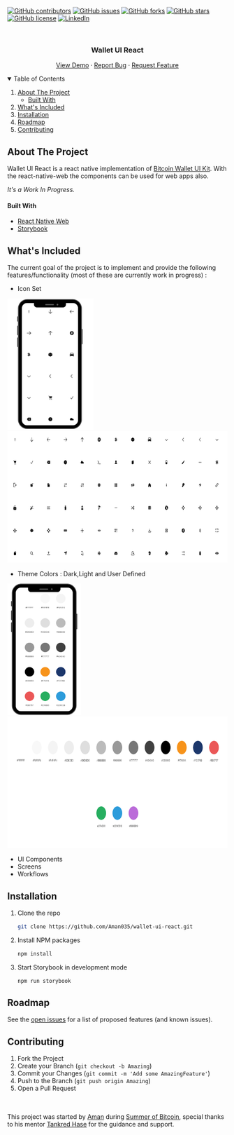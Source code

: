[![GitHub contributors](https://img.shields.io/github/contributors/Aman035/wallet-ui-react?style=for-the-badge)](https://github.com/Aman035/wallet-ui-react/contributors)
[![GitHub issues](https://img.shields.io/github/issues/Aman035/wallet-ui-react?style=for-the-badge)](https://github.com/Aman035/wallet-ui-react/issues)
[![GitHub forks](https://img.shields.io/github/forks/Aman035/wallet-ui-react?style=for-the-badge)](https://github.com/Aman035/wallet-ui-react/network)
[![GitHub stars](https://img.shields.io/github/stars/Aman035/wallet-ui-react?style=for-the-badge)](https://github.com/Aman035/wallet-ui-react/stargazers)
[![GitHub license](https://img.shields.io/github/license/Aman035/wallet-ui-react?style=for-the-badge)](https://github.com/Aman035/wallet-ui-react/blob/main/LICENSE)
[![LinkedIn](https://img.shields.io/badge/-LinkedIn-black.svg?style=for-the-badge&logo=linkedin&colorB=555)](https://www.linkedin.com/in/aman-gupta-2001/)

<!-- PROJECT LOGO -->
<br />
<p align="center">
    <!-- <img src="images/logo.png" alt="Logo" width="80" height="80"> -->
  <h3 align="center">Wallet UI React</h3>
  <p align="center">
    <a href="https://aman035.github.io/wallet-ui-react/?path=/story/button--default-btn">View Demo</a>
    ·
    <a href="https://github.com/Aman035/wallet-ui-react/issues">Report Bug</a>
    ·
    <a href="https://github.com/Aman035/wallet-ui-react/issues">Request Feature</a>
  </p>
</p>

<!-- TABLE OF CONTENTS -->
<details open="open">
  <summary>Table of Contents</summary>
  <ol>
    <li>
      <a href="#about-the-project">About The Project</a>
      <ul>
        <li><a href="#built-with">Built With</a></li>
      </ul>
    </li>
    <li><a href="#what's-included">What's Included</a></li>
    <li><a href="#installation">Installation</a></li>
    <!-- <li><a href="#usage">Usage</a></li> -->
    <li><a href="#roadmap">Roadmap</a></li>
    <li><a href="#contributing">Contributing</a></li>
  </ol>
</details>

<!-- ABOUT THE PROJECT -->
## About The Project

Wallet UI React is a react native implementation of <a href="https://github.com/GBKS/bitcoin-wallet-ui-kit">Bitcoin Wallet UI Kit</a>. 
With the react-native-web the components can be used for web apps also.

<i>It's a Work In Progress.</i>

#### Built With

* [React Native Web](https://github.com/necolas/react-native-web)
* [Storybook](https://storybook.js.org/)

<!-- ## What's Included -->
## What's Included

The current goal of the project is to implement and provide the following features/functionality (most of these are currently work in progress) : 

- Icon Set
<p>
<img src="/src/assets/img/docs/icon_mobile.png" height = "300px"/>
<img src="/src/assets/img/docs/icon_web.png" height = "300px"/>
</p>

- Theme Colors : Dark,Light and User Defined
<img src="/src/assets/img/docs/color_mobile.png" height = "300px"/>
<img src="/src/assets/img/docs/color_web.png" height = "300px"/>

- UI Components 
- Screens
- Workflows

<!-- Installation -->
## Installation

1. Clone the repo
   ```sh
   git clone https://github.com/Aman035/wallet-ui-react.git
   ```
2. Install NPM packages
   ```sh
   npm install
   ```
3. Start Storybook in development mode
   ```sh
   npm run storybook
   ```

<!-- USAGE EXAMPLES -->
<!-- ## Usage -->

<!-- ROADMAP -->
## Roadmap

See the [open issues](https://github.com/Aman035/wallet-ui-react/issues) for a list of proposed features (and known issues).

<!-- CONTRIBUTING -->
## Contributing

1. Fork the Project
2. Create your Branch (`git checkout -b Amazing`)
3. Commit your Changes (`git commit -m 'Add some AmazingFeature'`)
4. Push to the Branch (`git push origin Amazing`)
5. Open a Pull Request

</br>
</br>
This project was started by <a href="https://github.com/Aman035">Aman</a> during <a href="https://summerofbitcoin.org/">Summer of Bitcoin</a>, special thanks to his mentor <a href="https://github.com/tanx">Tankred Hase</a> for the guidance and support.